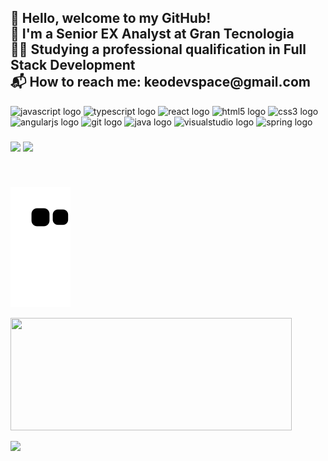 <h2 align="left">👋 Hello, welcome to my GitHub!<br>🚀 I'm a Senior EX Analyst at Gran Tecnologia<br>👨‍💻 Studying a professional qualification in Full Stack Development<br> 📬 How to reach me: keodevspace@gmail.com</h2>

<div align="left">
  <img src="https://cdn.jsdelivr.net/gh/devicons/devicon/icons/javascript/javascript-original.svg" height="30" width="42" alt="javascript logo"  />
  <img src="https://cdn.jsdelivr.net/gh/devicons/devicon/icons/typescript/typescript-plain.svg" height="30" width="42" alt="typescript logo"  />
  <img src="https://cdn.jsdelivr.net/gh/devicons/devicon/icons/react/react-original.svg" height="30" width="42" alt="react logo"  />
  <img src="https://cdn.jsdelivr.net/gh/devicons/devicon/icons/html5/html5-original.svg" height="30" width="42" alt="html5 logo"  />
  <img src="https://cdn.jsdelivr.net/gh/devicons/devicon/icons/css3/css3-original.svg" height="30" width="42" alt="css3 logo"  />
  <img src="https://cdn.jsdelivr.net/gh/devicons/devicon/icons/angularjs/angularjs-original.svg" height="30" width="42" alt="angularjs logo"  />
  <img src="https://cdn.jsdelivr.net/gh/devicons/devicon/icons/git/git-original.svg" height="30" width="42" alt="git logo"  />
  <img src="https://cdn.jsdelivr.net/gh/devicons/devicon/icons/java/java-original.svg" height="30" width="42" alt="java logo"  />
  <img src="https://cdn.jsdelivr.net/gh/devicons/devicon/icons/visualstudio/visualstudio-plain.svg" height="30" width="42" alt="visualstudio logo"  />
  <img src="https://cdn.jsdelivr.net/gh/devicons/devicon/icons/spring/spring-original.svg" height="30" width="42" alt="spring logo"  />
</div>

###

<div> 
 <a href = "mailto:keodevspace@gmail.com"><img src="https://img.shields.io/badge/-Gmail-%23333?style=for-the-badge&logo=gmail&logoColor=white" target="_blank"></a>
  <a href="https://www.linkedin.com/in/keocoelho/" target="_blank"><img src="https://img.shields.io/badge/-LinkedIn-%230077B5?style=for-the-badge&logo=linkedin&logoColor=white" target="_blank"></a> 
</div>

###

<br clear="both">

![Snake animation](https://github.com/EdvanLSBJunior/EdvanLSBJunior/blob/output/github-contribution-grid-snake.svg)

<div>
  <a href="https://github.com/keoxcoelho">
  <p>    
  <img width="450em" height="180em" src="https://github-readme-stats.vercel.app/api?username=keoxcoelho&show_icons=true&theme=radical&include_all_commits=true&count_private=true"/>
  </p>  
<!--   <p>
    <img width="450em" height="180em" src="https://github-readme-stats.vercel.app/api/top-langs/?username=EdvanLSBJunior&layout=compact&langs_count=7&theme=radical"/>
  </p>   -->
  <p>
    <img src = "https://github-readme-stats.vercel.app/api/top-langs/?username=keoxcoelho&hide=html&theme=radical">
  </p>
</div>


###

